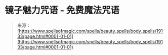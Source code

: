 <!--yml

category: 未分类

date: 2024-06-12 19:00:51

-->

# 镜子魅力咒语 - 免费魔法咒语

> 来源：[https://www.spellsofmagic.com/spells/beauty_spells/body_spells/19133/page.html#0001-01-01](https://www.spellsofmagic.com/spells/beauty_spells/body_spells/19133/page.html#0001-01-01)
